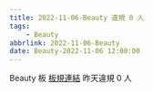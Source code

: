```yaml
---
title: 2022-11-06-Beauty 違規 0 人
tags:
    - Beauty
abbrlink: 2022-11-06-Beauty
date: Beauty-2022-11-06 12:00:00
---
```

Beauty 板 [板規連結](https://www.ptt.cc/bbs/Beauty/M.1630069980.A.84B.html)
昨天違規 0 人
